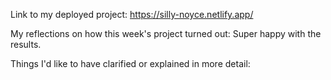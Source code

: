 Link to my deployed project:
https://silly-noyce.netlify.app/

My reflections on how this week's project turned out:
Super happy with the results. 


Things I'd like to have clarified or explained in more detail:

